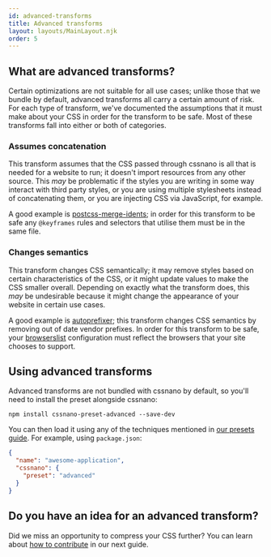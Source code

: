 ```yaml
---
id: advanced-transforms
title: Advanced transforms
layout: layouts/MainLayout.njk
order: 5
---
```


## What are advanced transforms?

Certain optimizations are not suitable for all use cases; unlike those that
we bundle by default, advanced transforms all carry a certain amount of risk.
For each type of transform, we've documented the assumptions that it must make
about your CSS in order for the transform to be safe. Most of these transforms
fall into either or both of categories.

### Assumes concatenation

This transform assumes that the CSS passed through cssnano is all that is needed
for a website to run; it doesn't import resources from any other source. This
_may_ be problematic if the styles you are writing in some way interact with
third party styles, or you are using multiple stylesheets instead of
concatenating them, or you are injecting CSS via JavaScript, for example.

A good example is [postcss-merge-idents]; in order for this transform to be safe
any `@keyframes` rules and selectors that utilise them must be in the same file.

[postcss-merge-idents]: https://github.com/cssnano/cssnano/tree/master/packages/postcss-merge-idents

### Changes semantics

This transform changes CSS semantically; it may remove styles based on certain
characteristics of the CSS, or it might update values to make the CSS smaller
overall. Depending on exactly what the transform does, this _may_ be undesirable
because it might change the appearance of your website in certain use cases.

A good example is [autoprefixer]; this transform changes CSS semantics by
removing out of date vendor prefixes. In order for this transform to be safe,
your [browserslist] configuration must reflect the browsers that your site
chooses to support.

[autoprefixer]: https://github.com/postcss/autoprefixer

[browserslist]: https://github.com/ai/browserslist


## Using advanced transforms

Advanced transforms are not bundled with cssnano by default, so you'll need
to install the preset alongside cssnano:

```shell
npm install cssnano-preset-advanced --save-dev
```

You can then load it using any of the techniques mentioned in
[our presets guide](/docs/presets). For example, using `package.json`:

```json
{
  "name": "awesome-application",
  "cssnano": {
    "preset": "advanced"
  }
}
```


## Do you have an idea for an advanced transform?

Did we miss an opportunity to compress your CSS further? You can learn about
[how to contribute](/docs/contributing) in our next guide.
